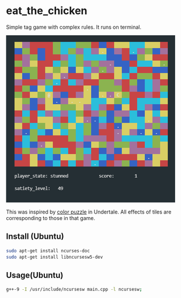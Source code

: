 # eat_the_chicken
Simple tag game with complex rules. It runs on terminal.

![sample](./sample.png)

This was inspired by [color puzzle](https://undertale.fandom.com/wiki/Multicolor_Tile_Puzzle) in Undertale.
All effects of tiles are corresponding to those in that game.

## Install (Ubuntu)

```bash
sudo apt-get install ncurses-doc
sudo apt-get install libncursesw5-dev
```

## Usage(Ubuntu)

```bash
g++-9 -I /usr/include/ncursesw main.cpp -l ncursesw;
```

